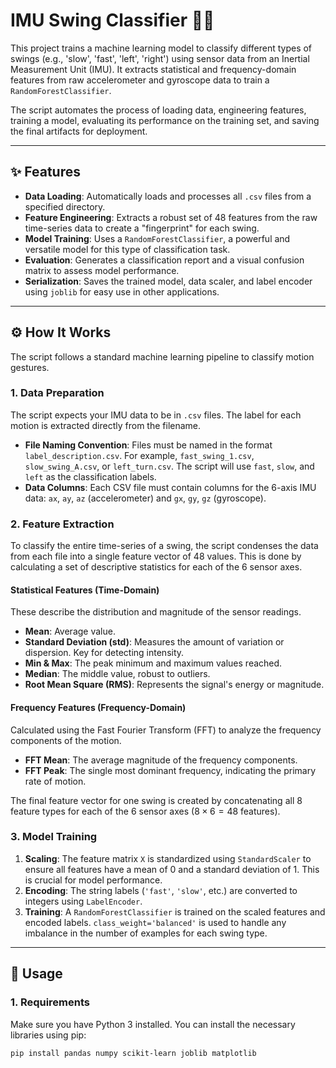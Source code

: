 # IMU Swing Classifier 🏌️‍♂️

This project trains a machine learning model to classify different types of swings (e.g., 'slow', 'fast', 'left', 'right') using sensor data from an Inertial Measurement Unit (IMU). It extracts statistical and frequency-domain features from raw accelerometer and gyroscope data to train a `RandomForestClassifier`.

The script automates the process of loading data, engineering features, training a model, evaluating its performance on the training set, and saving the final artifacts for deployment.

---

## ✨ Features

* **Data Loading**: Automatically loads and processes all `.csv` files from a specified directory.
* **Feature Engineering**: Extracts a robust set of 48 features from the raw time-series data to create a "fingerprint" for each swing.
* **Model Training**: Uses a `RandomForestClassifier`, a powerful and versatile model for this type of classification task.
* **Evaluation**: Generates a classification report and a visual confusion matrix to assess model performance.
* **Serialization**: Saves the trained model, data scaler, and label encoder using `joblib` for easy use in other applications.

---

## ⚙️ How It Works

The script follows a standard machine learning pipeline to classify motion gestures.

### 1. Data Preparation

The script expects your IMU data to be in `.csv` files. The label for each motion is extracted directly from the filename.

* **File Naming Convention**: Files must be named in the format `label_description.csv`. For example, `fast_swing_1.csv`, `slow_swing_A.csv`, or `left_turn.csv`. The script will use `fast`, `slow`, and `left` as the classification labels.
* **Data Columns**: Each CSV file must contain columns for the 6-axis IMU data: `ax`, `ay`, `az` (accelerometer) and `gx`, `gy`, `gz` (gyroscope).

### 2. Feature Extraction

To classify the entire time-series of a swing, the script condenses the data from each file into a single feature vector of 48 values. This is done by calculating a set of descriptive statistics for each of the 6 sensor axes.

#### Statistical Features (Time-Domain)
These describe the distribution and magnitude of the sensor readings.
* **Mean**: Average value.
* **Standard Deviation (std)**: Measures the amount of variation or dispersion. Key for detecting intensity.
* **Min & Max**: The peak minimum and maximum values reached.
* **Median**: The middle value, robust to outliers.
* **Root Mean Square (RMS)**: Represents the signal's energy or magnitude.

#### Frequency Features (Frequency-Domain)
Calculated using the Fast Fourier Transform (FFT) to analyze the frequency components of the motion.
* **FFT Mean**: The average magnitude of the frequency components.
* **FFT Peak**: The single most dominant frequency, indicating the primary rate of motion.



The final feature vector for one swing is created by concatenating all 8 feature types for each of the 6 sensor axes ($8 \times 6 = 48$ features).

### 3. Model Training

1.  **Scaling**: The feature matrix `X` is standardized using `StandardScaler` to ensure all features have a mean of 0 and a standard deviation of 1. This is crucial for model performance.
2.  **Encoding**: The string labels (`'fast'`, `'slow'`, etc.) are converted to integers using `LabelEncoder`.
3.  **Training**: A `RandomForestClassifier` is trained on the scaled features and encoded labels. `class_weight='balanced'` is used to handle any imbalance in the number of examples for each swing type.

---

## 🚀 Usage

### 1. Requirements

Make sure you have Python 3 installed. You can install the necessary libraries using pip:
```bash
pip install pandas numpy scikit-learn joblib matplotlib
